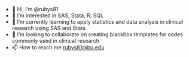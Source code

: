 - 👋 Hi, I’m @rubys81
- 👀 I’m interested in SAS, Stata, R, SQL
- 🌱 I’m currently learning to apply statistics and data analysis in clinical research using SAS and Stata
- 💞️ I’m looking to collaborate on creating blackbox templates for codes commonly used in clinical research
- 📫 How to reach me rubys81@bu.edu

<!---
rubys81/rubys81 is a ✨ special ✨ repository because its `README.md` (this file) appears on your GitHub profile.
You can click the Preview link to take a look at your changes.
--->
